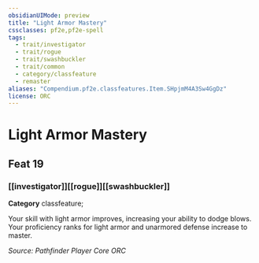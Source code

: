 ```yaml
---
obsidianUIMode: preview
title: "Light Armor Mastery"
cssclasses: pf2e,pf2e-spell
tags:
  - trait/investigator
  - trait/rogue
  - trait/swashbuckler
  - trait/common
  - category/classfeature
  - remaster
aliases: "Compendium.pf2e.classfeatures.Item.SHpjmM4A3Sw4GgDz"
license: ORC
---
```

# Light Armor Mastery
## Feat 19
### [[investigator]][[rogue]][[swashbuckler]]

**Category** classfeature; 




Your skill with light armor improves, increasing your ability to dodge blows. Your proficiency ranks for light armor and unarmored defense increase to master.

*Source: Pathfinder Player Core*
*ORC*